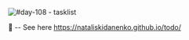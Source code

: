 ![#day-108 - tasklist](https://user-images.githubusercontent.com/98416995/215183250-a6ccb762-8d9c-41d3-9327-2572a0e32d8a.png)

👀 -- See here https://nataliskidanenko.github.io/todo/
